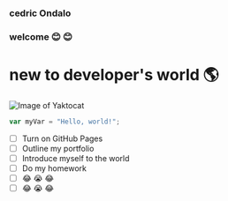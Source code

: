 ### cedric Ondalo 
### welcome 😊 😊 
# new to developer's world 🌎 
![Image of Yaktocat](https://octodex.github.com/images/yaktocat.png)
``` javascript
var myVar = "Hello, world!";
```
- [ ] Turn on GitHub Pages
- [ ] Outline my portfolio
- [ ] Introduce myself to the world
- [ ] Do my homework
- [ ] 😂 😭 😂
- [ ] 😂 😭 😂 

